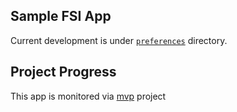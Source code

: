 ## Sample FSI App

Current development is under [`preferences`](preferences) directory.


## Project Progress

This app is monitored via [mvp](https://github.com/yugabyte/yugabyte-sample-trading-app/projects/1) project  
